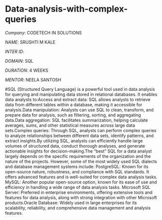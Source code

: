 # Data-analysis-with-complex-queries

*Company*: CODETECH IN SOLUTIONS

*NAME*: SRUSHTI M KALE

*INTER ID*:

*DOMAIN*: SQL

*DURATION*: 4 WEEKS

*MENTOR*: NEELA SANTOSH

#SQL (Structured Query Language) is a powerful tool used in data analysis for querying and manipulating data stored in relational databases. It enables data analysts to:Access and extract data: SQL allows analysts to retrieve data from different tables within a database, making it accessible for analysis.Data manipulation: Analysts can use SQL to clean, transform, and prepare data for analysis, such as filtering, sorting, and aggregating data.Data aggregation: SQL facilitates summarization, helping calculate averages, sums, and other statistical measures across large data sets.Complex queries: Through SQL, analysts can perform complex queries to analyze relationships between different data sets, identify patterns, and extract insights.By utilizing SQL, analysts can efficiently handle large volumes of structured data, conduct thorough analyses, and generate actionable insights for decision-making.The “best” SQL for a data analyst largely depends on the specific requirements of the organization and the nature of the projects. However, some of the most widely used SQL dialects and database management systems include:
PostgreSQL: Known for its open-source nature, robustness, and compliance with SQL standards. It offers advanced features and is well-suited for complex data analysis tasks.
MySQL: Another popular open-source option, known for its ease of use and efficiency in handling a wide range of data analysis tasks.
Microsoft SQL Server: Preferred in enterprise environments, offering extensive tools and features for data analysis, along with strong integration with other Microsoft products.Oracle Database: Widely used in large enterprises for its scalability, reliability, and comprehensive data management and analysis features.

